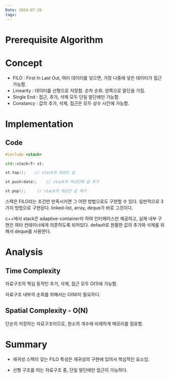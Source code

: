 ```yaml
---
Date: 2024-07-26
tags:
---
```

# Prerequisite Algorithm
# Concept

- FILO : First In Last Out, 여러 데이터를 넣으면, 가장 나중에 넣은 데이터가 접근 가능함.
- Linearity : 데이터를 선형으로 저장함. 순차 순회. 양쪽으로 말단을 가짐. 
- Single End :  접근, 추가, 삭제 모두 단일 말단에만 가능함.
- Constancy : 값의 추가, 삭제, 접근은 모두 상수 시간에 가능함.
# Implementation

## Code

``` C++
#include <stack>

std::stack<T> st;

st.top();    // stack의 최상단 값

st.push(data);    // stack의 최상단에 값 추가

st.pop();     // stack의 최상단 값 제거

```

스택은 FILO라는 조건만 만족시키면 그 어떤 방법으로도 구현할 수 있다. 일반적으로 3가지 방법으로 구현된다. linked-list, array, deque가 바로 그것이다. 

c++에서 stack은 adaptive-container라 하여 인터페이스만 제공하고, 실재 내부 구현은 여타 컨테이너에게 의존하도록 되어있다. default로 원활한 값의 추가와 삭제를 위해서 deque를 사용한다.

# Analysis

## Time Complexity

자료구조의 핵심 동작인 추가, 삭제, 접근 모두 O(1)에 가능함.

자료구조 내부의 순회를 위해서는 O(N)이 필요하다.
## Spatial Complexity - O(N)

단순히 저장하는 자료구조이므로, 원소의 개수에 비례하게 메모리를 점유함.
# Summary

- 재귀성
	스택이 갖는 FILO 특성은 재귀성의 구현에 있어서 핵심적인 요소임.
	
- 선형 구조를 띄는 자료구조 중, 단일 말단에만 접근이 가능하다.